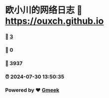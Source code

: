 # 欧小川的网络日志 :link: https://ouxch.github.io 
### :page_facing_up: [3](https://ouxch.github.io/tag.html) 
### :speech_balloon: 0 
### :hibiscus: 3937 
### :alarm_clock: 2024-07-30 13:50:35 
### Powered by :heart: [Gmeek](https://github.com/Meekdai/Gmeek)
